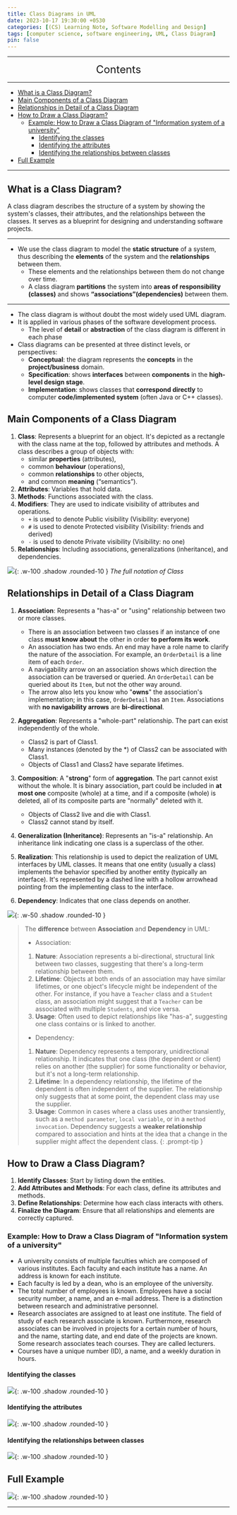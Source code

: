```yaml
---
title: Class Diagrams in UML
date: 2023-10-17 19:30:00 +0530
categories: [(CS) Learning Note, Software Modelling and Design]
tags: [computer science, software engineering, UML, Class Diagram]
pin: false
---
```


---
<center><font size='5'> Contents </font></center>

---

<!-- TOC -->
  * [What is a Class Diagram?](#what-is-a-class-diagram)
  * [Main Components of a Class Diagram](#main-components-of-a-class-diagram)
  * [Relationships in Detail of a Class Diagram](#relationships-in-detail-of-a-class-diagram)
  * [How to Draw a Class Diagram?](#how-to-draw-a-class-diagram)
    * [Example: How to Draw a Class Diagram of "Information system of a university"](#example-how-to-draw-a-class-diagram-of-information-system-of-a-university)
      * [Identifying the classes](#identifying-the-classes)
      * [Identifying the attributes](#identifying-the-attributes)
      * [Identifying the relationships between classes](#identifying-the-relationships-between-classes)
  * [Full Example](#full-example)
<!-- TOC -->

---

## What is a Class Diagram?

A class diagram describes the structure of a system by showing the system's classes, their attributes, and the relationships between the classes. It serves as a blueprint for designing and understanding software projects.

---

- We use the class diagram to model the **static structure** of a system, thus describing the **elements** of the system and the **relationships** between them.
  - These elements and the relationships between them do not change over time.
  - A class diagram **partitions** the system into **areas of responsibility (classes)** and shows **“associations”(dependencies)** between them.

---

- The class diagram is without doubt the most widely used UML diagram.
- It is applied in various phases of the software development process.
  - The level of **detail** or **abstraction** of the class diagram is different in each phase
- Class diagrams can be presented at three distinct levels, or perspectives:
  - **Conceptual**: the diagram represents the **concepts** in the **project/business** domain.
  - **Specification**: shows **interfaces** between **components** in the **high-level design stage**.
  - **Implementation**: shows classes that **correspond directly** to computer **code/implemented system** (often Java or C++ classes).

## Main Components of a Class Diagram

1. **Class**: Represents a blueprint for an object. It's depicted as a rectangle with the class name at the top, followed by attributes and methods. A class describes a group of objects with:
   - similar **properties** (attributes),
   - common **behaviour** (operations),
   - common **relationships** to other objects,
   - and common **meaning** (“semantics”).
2. **Attributes**: Variables that hold data.
3. **Methods**: Functions associated with the class.
4. **Modifiers**: They are used to indicate visibility of attributes and operations.
   - `+` is used to denote Public visibility (Visibility: everyone)
   - `#` is used to denote Protected visibility (Visibility: friends and derived)
   - `-` is used to denote Private visibility (Visibility: no one)
5. **Relationships**: Including associations, generalizations (inheritance), and dependencies.

![](https://i.postimg.cc/dtVm3ZTw/cd1.png){: .w-100 .shadow .rounded-10 }
_The full notation of Class_

## Relationships in Detail of a Class Diagram

1. **Association**: Represents a "has-a" or "using" relationship between two or more classes.
   - There is an association between two classes if an instance of one class **must know about** the other in order **to perform its work**.
   - An association has two ends. An end may have a role name to clarify the nature of the association. For example, an `OrderDetail` is a line item of each `Order`.
   - A navigability arrow on an association shows which direction the association can be traversed or queried. An `OrderDetail` can be queried about its `Item`, but not the other way around.
   - The arrow also lets you know who "**owns**" the association's implementation; in this case, `OrderDetail` has an `Item`. Associations with **no navigability arrows** are **bi-directional**.

2. **Aggregation**: Represents a "whole-part" relationship. The part can exist independently of the whole. 
   - Class2 is part of Class1.
   - Many instances (denoted by the *) of Class2 can be associated with Class1.
   - Objects of Class1 and Class2 have separate lifetimes.

3. **Composition**: A "**strong**" form of **aggregation**. The part cannot exist without the whole. It is binary association, part could be included in **at most one** composite (whole) at a time, and if a composite (whole) is deleted, all of its composite parts are "normally" deleted with it.
   - Objects of Class2 live and die with Class1.
   - Class2 cannot stand by itself.
   
4. **Generalization (Inheritance)**: Represents an "is-a" relationship. An inheritance link indicating one class is
   a superclass of the other.

5. **Realization**: This relationship is used to depict the realization of UML interfaces by UML classes. It means that one entity (usually a class) implements the behavior specified by another entity (typically an interface). It's represented by a dashed line with a hollow arrowhead pointing from the implementing class to the interface.

6. **Dependency**: Indicates that one class depends on another.

![](https://i.postimg.cc/zBmy9jMD/cd2.png){: .w-50 .shadow .rounded-10 }

>The **difference** between **Association** and **Dependency** in UML:
>
>- Association:
>  1. **Nature**: Association represents a bi-directional, structural link between two classes, suggesting that there's a long-term relationship between them.
>  2. **Lifetime**: Objects at both ends of an association may have similar lifetimes, or one object's lifecycle might be independent of the other. For instance, if you have a `Teacher` class and a `Student` class, an association might suggest that a `Teacher` can be associated with multiple `Students`, and vice versa.
>  3. **Usage**: Often used to depict relationships like "has-a", suggesting one class contains or is linked to another.
>
>- Dependency:
>  1. **Nature**: Dependency represents a temporary, unidirectional relationship. It indicates that one class (the dependent or client) relies on another (the supplier) for some functionality or behavior, but it's not a long-term relationship.
>  2. **Lifetime**: In a dependency relationship, the lifetime of the dependent is often independent of the supplier. The relationship only suggests that at some point, the dependent class may use the supplier.
>  3. **Usage**: Common in cases where a class uses another transiently, such as a `method parameter`, `local variable`, or in a `method invocation`. Dependency suggests a **weaker relationship** compared to association and hints at the idea that a change in the supplier might affect the dependent class.
{: .prompt-tip }

## How to Draw a Class Diagram?

1. **Identify Classes**: Start by listing down the entities.
2. **Add Attributes and Methods**: For each class, define its attributes and methods.
3. **Define Relationships**: Determine how each class interacts with others.
4. **Finalize the Diagram**: Ensure that all relationships and elements are correctly captured.

### Example: How to Draw a Class Diagram of "Information system of a university"

- A university consists of multiple faculties which are composed of various institutes. Each faculty and each institute has a name. An address is known for each institute.
- Each faculty is led by a dean, who is an employee of the university.
- The total number of employees is known. Employees have a social security number, a name, and an e-mail address. There is a distinction between research and administrative personnel.
- Research associates are assigned to at least one institute. The field of study of each research associate is known. Furthermore, research associates can be involved in projects for a certain number of hours, and the name, starting date, and end date of the projects are known. Some research associates teach courses. They are called lecturers.
- Courses have a unique number (ID), a name, and a weekly duration in hours.

#### Identifying the classes
![](https://i.postimg.cc/QtNhHYFd/cd4.png){: .w-100 .shadow .rounded-10 }

#### Identifying the attributes
![](https://i.postimg.cc/mrsbGgRM/cd5.png){: .w-100 .shadow .rounded-10 }

#### Identifying the relationships between classes
![](https://i.postimg.cc/nzdZ7KmY/cd6.png){: .w-100 .shadow .rounded-10 }


## Full Example

![](https://i.postimg.cc/3JHwj10Y/cd3.png){: .w-100 .shadow .rounded-10 }


---
